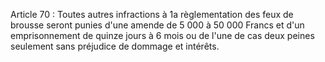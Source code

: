 Article 70 : Toutes autres infractions à 1a règlementation des feux
de brousse seront punies d'une amende de 5 000 à 50 000 Francs et d'un
emprisonnement de quinze jours à 6 mois ou de l'une de cas deux peines
seulement sans préjudice de dommage et intérêts.